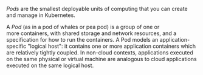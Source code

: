 _Pods_ are the smallest deployable units of computing that you can create and manage in Kubernetes.

A _Pod_ (as in a pod of whales or pea pod) is a group of one or more containers, with shared storage and network resources, and a specification for how to run the containers. A Pod models an application-specific "logical host": it contains one or more application containers which are relatively tightly coupled. In non-cloud contexts, applications executed on the same physical or virtual machine are analogous to cloud applications executed on the same logical host.